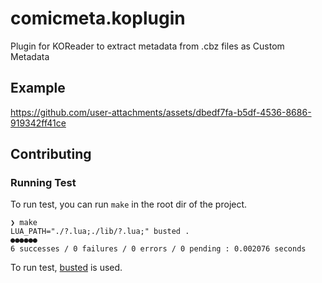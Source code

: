 # comicmeta.koplugin

Plugin for KOReader to extract metadata from .cbz files as Custom Metadata

## Example

https://github.com/user-attachments/assets/dbedf7fa-b5df-4536-8686-919342ff41ce

## Contributing

### Running Test

To run test, you can run `make` in the root dir of the project.

```shell
❯ make
LUA_PATH="./?.lua;./lib/?.lua;" busted .
●●●●●●
6 successes / 0 failures / 0 errors / 0 pending : 0.002076 seconds
```

To run test, [busted](https://github.com/lunarmodules/busted) is used.
